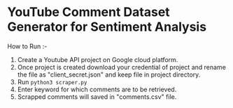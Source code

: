 # YouTube Comment Dataset Generator for Sentiment Analysis

How to Run :- 

1. Create a Youtube API project on Google cloud platform.
2. Once project is created download your credential of project and rename the file as "client_secret.json" and keep file in project directory.
3. Run <code>python3 scraper.py</code>
4. Enter keyword for which comments are to be retrieved.
5. Scrapped comments will saved in "comments.csv" file.

